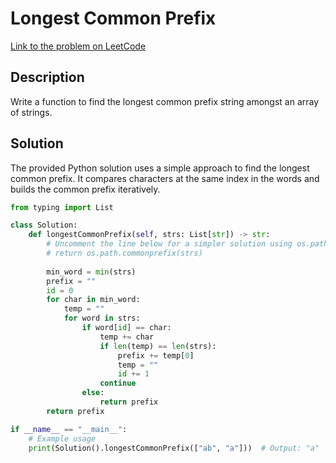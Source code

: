 # Longest Common Prefix

[Link to the problem on LeetCode](https://leetcode.com/problems/longest-common-prefix/)

## Description

Write a function to find the longest common prefix string amongst an array of strings.

## Solution

The provided Python solution uses a simple approach to find the longest common prefix. It compares characters at the same index in the words and builds the common prefix iteratively.

```python
from typing import List

class Solution:
    def longestCommonPrefix(self, strs: List[str]) -> str:
        # Uncomment the line below for a simpler solution using os.path.commonprefix
        # return os.path.commonprefix(strs)
        
        min_word = min(strs)
        prefix = ""
        id = 0
        for char in min_word:
            temp = ""
            for word in strs:
                if word[id] == char:
                    temp += char
                    if len(temp) == len(strs):
                        prefix += temp[0]
                        temp = ""
                        id += 1
                    continue
                else:
                    return prefix
        return prefix

if __name__ == "__main__":
    # Example usage
    print(Solution().longestCommonPrefix(["ab", "a"]))  # Output: "a"